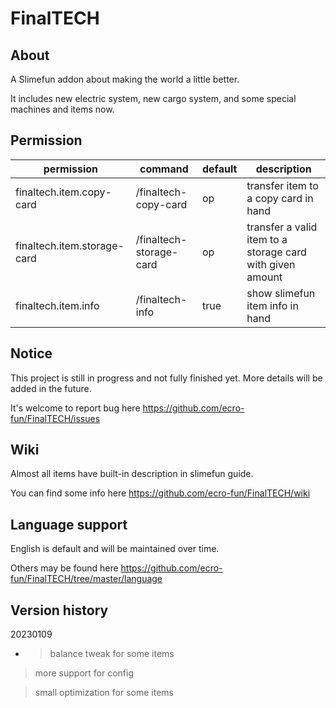 
FinalTECH
=

About
-

A Slimefun addon about making the world a little better.

It includes new electric system, new cargo system, and some special machines and items now.

Permission
-

| permission                  | command                 | default | description                                               |
| --------------------------- | ----------------------- | ------- | --------------------------------------------------------- |
| finaltech.item.copy-card    | /finaltech-copy-card    | op      | transfer item to a copy card in hand                      |
| finaltech.item.storage-card | /finaltech-storage-card | op      | transfer a valid item to a storage card with given amount |
| finaltech.item.info         | /finaltech-info         | true    | show slimefun item info in hand                           |

Notice
-

This project is still in progress and not fully finished yet. More details will be added in the future.

It's welcome to report bug here <https://github.com/ecro-fun/FinalTECH/issues>

Wiki
-

Almost all items have built-in description in slimefun guide.

You can find some info here <https://github.com/ecro-fun/FinalTECH/wiki>

Language support
-

English is default and will be maintained over time.

Others may be found here <https://github.com/ecro-fun/FinalTECH/tree/master/language>

Version history
-

20230109
- > balance tweak for some items

> more support for config

> small optimization for some items
